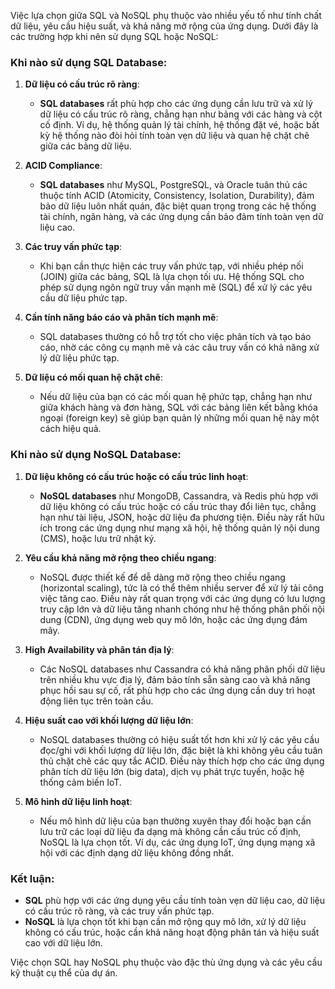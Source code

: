 Việc lựa chọn giữa SQL và NoSQL phụ thuộc vào nhiều yếu tố như tính chất dữ liệu, yêu cầu hiệu suất, và khả năng mở rộng của ứng dụng. Dưới đây là các trường hợp khi nên sử dụng SQL hoặc NoSQL:

### Khi nào sử dụng SQL Database:

1. **Dữ liệu có cấu trúc rõ ràng**:
   - **SQL databases** rất phù hợp cho các ứng dụng cần lưu trữ và xử lý dữ liệu có cấu trúc rõ ràng, chẳng hạn như bảng với các hàng và cột cố định. Ví dụ, hệ thống quản lý tài chính, hệ thống đặt vé, hoặc bất kỳ hệ thống nào đòi hỏi tính toàn vẹn dữ liệu và quan hệ chặt chẽ giữa các bảng dữ liệu.

2. **ACID Compliance**:
   - **SQL databases** như MySQL, PostgreSQL, và Oracle tuân thủ các thuộc tính ACID (Atomicity, Consistency, Isolation, Durability), đảm bảo dữ liệu luôn nhất quán, đặc biệt quan trọng trong các hệ thống tài chính, ngân hàng, và các ứng dụng cần bảo đảm tính toàn vẹn dữ liệu cao.

3. **Các truy vấn phức tạp**:
   - Khi bạn cần thực hiện các truy vấn phức tạp, với nhiều phép nối (JOIN) giữa các bảng, SQL là lựa chọn tối ưu. Hệ thống SQL cho phép sử dụng ngôn ngữ truy vấn mạnh mẽ (SQL) để xử lý các yêu cầu dữ liệu phức tạp.

4. **Cần tính năng báo cáo và phân tích mạnh mẽ**:
   - SQL databases thường có hỗ trợ tốt cho việc phân tích và tạo báo cáo, nhờ các công cụ mạnh mẽ và các câu truy vấn có khả năng xử lý dữ liệu phức tạp.

5. **Dữ liệu có mối quan hệ chặt chẽ**:
   - Nếu dữ liệu của bạn có các mối quan hệ phức tạp, chẳng hạn như giữa khách hàng và đơn hàng, SQL với các bảng liên kết bằng khóa ngoại (foreign key) sẽ giúp bạn quản lý những mối quan hệ này một cách hiệu quả.

### Khi nào sử dụng NoSQL Database:

1. **Dữ liệu không có cấu trúc hoặc có cấu trúc linh hoạt**:
   - **NoSQL databases** như MongoDB, Cassandra, và Redis phù hợp với dữ liệu không có cấu trúc hoặc có cấu trúc thay đổi liên tục, chẳng hạn như tài liệu, JSON, hoặc dữ liệu đa phương tiện. Điều này rất hữu ích trong các ứng dụng như mạng xã hội, hệ thống quản lý nội dung (CMS), hoặc lưu trữ nhật ký.

2. **Yêu cầu khả năng mở rộng theo chiều ngang**:
   - NoSQL được thiết kế để dễ dàng mở rộng theo chiều ngang (horizontal scaling), tức là có thể thêm nhiều server để xử lý tải công việc tăng cao. Điều này rất quan trọng với các ứng dụng có lưu lượng truy cập lớn và dữ liệu tăng nhanh chóng như hệ thống phân phối nội dung (CDN), ứng dụng web quy mô lớn, hoặc các ứng dụng đám mây.

3. **High Availability và phân tán địa lý**:
   - Các NoSQL databases như Cassandra có khả năng phân phối dữ liệu trên nhiều khu vực địa lý, đảm bảo tính sẵn sàng cao và khả năng phục hồi sau sự cố, rất phù hợp cho các ứng dụng cần duy trì hoạt động liên tục trên toàn cầu.

4. **Hiệu suất cao với khối lượng dữ liệu lớn**:
   - NoSQL databases thường có hiệu suất tốt hơn khi xử lý các yêu cầu đọc/ghi với khối lượng dữ liệu lớn, đặc biệt là khi không yêu cầu tuân thủ chặt chẽ các quy tắc ACID. Điều này thích hợp cho các ứng dụng phân tích dữ liệu lớn (big data), dịch vụ phát trực tuyến, hoặc hệ thống cảm biến IoT.

5. **Mô hình dữ liệu linh hoạt**:
   - Nếu mô hình dữ liệu của bạn thường xuyên thay đổi hoặc bạn cần lưu trữ các loại dữ liệu đa dạng mà không cần cấu trúc cố định, NoSQL là lựa chọn tốt. Ví dụ, các ứng dụng IoT, ứng dụng mạng xã hội với các định dạng dữ liệu không đồng nhất.

### Kết luận:
- **SQL** phù hợp với các ứng dụng yêu cầu tính toàn vẹn dữ liệu cao, dữ liệu có cấu trúc rõ ràng, và các truy vấn phức tạp.
- **NoSQL** là lựa chọn tốt khi bạn cần mở rộng quy mô lớn, xử lý dữ liệu không có cấu trúc, hoặc cần khả năng hoạt động phân tán và hiệu suất cao với dữ liệu lớn.

Việc chọn SQL hay NoSQL phụ thuộc vào đặc thù ứng dụng và các yêu cầu kỹ thuật cụ thể của dự án.